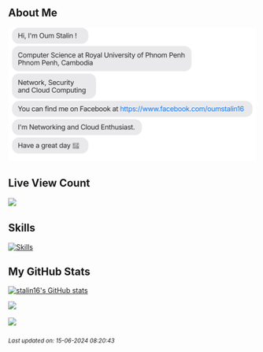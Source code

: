 ## About Me
[<img src="stalin.svg" />](https://www.facebook.com/oumstalin16/)

## Live View Count

![](https://gh-hits.nomadcoders.workers.dev/view?username=stalin16)

## Skills

[![Skills](https://skillicons.dev/icons?i=cpp,java,html,css,js,tailwind,bootstrap,postman,py,linux,aws,mysql,figma,github,cassandra)](https://skillicons.dev)

## My GitHub Stats

<a href="http://www.github.com/stalin16"><img src="https://github-readme-stats.vercel.app/api?username=stalin16&show_icons=true&layout=compact&theme=dark" alt="stalin16's GitHub stats" /></a>

<a href="http://www.github.com/stalin16"><img src="https://github-readme-streak-stats.herokuapp.com/?user=stalin16&theme=dark#gh-dark-mode-only&stroke=a855f7&background=1c1917&ring=a855f7&fire=a855f7&currStreakNum=a855f7&currStreakLabel=a855f7&sideNums=a855f7&sideLabels=a855f7&dates=a855f7&hide_border=true" /></a>

<a href="http://www.github.com/stalin16"><img src="https://github-readme-stats.vercel.app/api/top-langs/?username=stalin16&layout=compact&theme=dark" /></a>

<!-- START OF UPDATED TIMESTAMP -->
<sub>*Last updated on: 15-06-2024 08:20:43*</sub>
<!-- END OF UPDATED TIMESTAMP -->
<!-- END OF README -->
